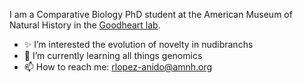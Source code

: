
I am a Comparative Biology PhD student at the American Museum of Natural History in the [Goodheart lab](https://www.goodheartlab.com/). 

- ✨ I’m interested the evolution of novelty in nudibranchs 
- 🌱 I’m currently learning all things genomics  
- 📫 How to reach me: rlopez-anido@amnh.org

